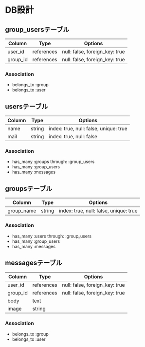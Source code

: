 # DB設計

## group_usersテーブル
|Column|Type|Options|
|------|----|-------|
|user_id|references|null: false, foreign_key: true|
|group_id|references|null: false, foreign_key: true|

### Association
- belongs_to :group
- belongs_to :user

## usersテーブル

|Column|Type|Options|
|------|----|-------|
|name|string|index: true, null: false, unique: true|
|mail|string|index: true, null: false|

### Association
- has_many :groups through: :group_users
- has_many :group_users
- has_many :messages

## groupsテーブル

|Column|Type|Options|
|------|----|-------|
|group_name|string|index: true, null: false, unique: true|


### Association
- has_many :users through: :group_users
- has_many :group_users
- has_many :messages

## messagesテーブル

|Column|Type|Options|
|------|----|-------|
|user_id|references|null: false, foreign_key: true|
|group_id|references|null: false, foreign_key: true|
|body|text
|image|string

### Association
- belongs_to :group
- belongs_to :user